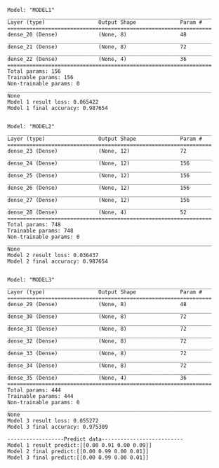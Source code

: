     Model: "MODEL1"
    _________________________________________________________________
    Layer (type)                 Output Shape              Param #   
    =================================================================
    dense_20 (Dense)             (None, 8)                 48        
    _________________________________________________________________
    dense_21 (Dense)             (None, 8)                 72        
    _________________________________________________________________
    dense_22 (Dense)             (None, 4)                 36        
    =================================================================
    Total params: 156
    Trainable params: 156
    Non-trainable params: 0
    _________________________________________________________________
    None
    Model 1 result loss: 0.065422
    Model 1 final accuracy: 0.987654


    Model: "MODEL2"
    _________________________________________________________________
    Layer (type)                 Output Shape              Param #   
    =================================================================
    dense_23 (Dense)             (None, 12)                72        
    _________________________________________________________________
    dense_24 (Dense)             (None, 12)                156       
    _________________________________________________________________
    dense_25 (Dense)             (None, 12)                156       
    _________________________________________________________________
    dense_26 (Dense)             (None, 12)                156       
    _________________________________________________________________
    dense_27 (Dense)             (None, 12)                156       
    _________________________________________________________________
    dense_28 (Dense)             (None, 4)                 52        
    =================================================================
    Total params: 748
    Trainable params: 748
    Non-trainable params: 0
    _________________________________________________________________
    None
    Model 2 result loss: 0.036437
    Model 2 final accuracy: 0.987654


    Model: "MODEL3"
    _________________________________________________________________
    Layer (type)                 Output Shape              Param #   
    =================================================================
    dense_29 (Dense)             (None, 8)                 48        
    _________________________________________________________________
    dense_30 (Dense)             (None, 8)                 72        
    _________________________________________________________________
    dense_31 (Dense)             (None, 8)                 72        
    _________________________________________________________________
    dense_32 (Dense)             (None, 8)                 72        
    _________________________________________________________________
    dense_33 (Dense)             (None, 8)                 72        
    _________________________________________________________________
    dense_34 (Dense)             (None, 8)                 72        
    _________________________________________________________________
    dense_35 (Dense)             (None, 4)                 36        
    =================================================================
    Total params: 444
    Trainable params: 444
    Non-trainable params: 0
    _________________________________________________________________
    None
    Model 3 result loss: 0.055272
    Model 3 final accuracy: 0.975309
    
    ------------------Predict data--------------------------
    Model 1 result predict:[[0.00 0.91 0.00 0.09]]
    Model 2 final predict:[[0.00 0.99 0.00 0.01]]
    Model 3 final predict:[[0.00 0.99 0.00 0.01]]